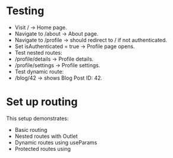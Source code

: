 # Testing
- Visit / → Home page.
- Navigate to /about → About page.
- Navigate to /profile → should redirect to / if not authenticated.
- Set isAuthenticated = true → Profile page opens.
- Test nested routes:
- /profile/details → Profile details.
- /profile/settings → Profile settings.
- Test dynamic route:
- /blog/42 → shows Blog Post ID: 42.

# Set up routing
This setup demonstrates:
- Basic routing
- Nested routes with Outlet
- Dynamic routes using useParams
- Protected routes using <Navigate>
